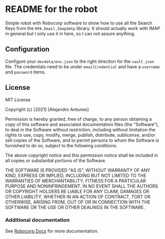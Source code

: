# README for the robot

Simple robot with Robocorp software to show how to use all the Search Keys from the `RPA.Email.ImapSmtp` library. It should actually work with IMAP in general but I only use it in here, so I can not assure anything.


## Configuration

Configure your `devdata/env.json` to the right direction for the `vault.json` file. The credentials need to be under `emailCredential` and have a `username` and `password` items.

## License

MIT License

Copyright (c) [2021] [Alejandro Antunes]

Permission is hereby granted, free of charge, to any person obtaining a copy of this software and associated documentation files (the "Software"), to deal in the Software without restriction, including without limitation the rights to use, copy, modify, merge, publish, distribute, sublicense, and/or sell copies of the Software, and to permit persons to whom the Software is furnished to do so, subject to the following conditions:

The above copyright notice and this permission notice shall be included in all copies or substantial portions of the Software.

THE SOFTWARE IS PROVIDED "AS IS", WITHOUT WARRANTY OF ANY KIND, EXPRESS OR IMPLIED, INCLUDING BUT NOT LIMITED TO THE WARRANTIES OF MERCHANTABILITY, FITNESS FOR A PARTICULAR PURPOSE AND NONINFRINGEMENT. IN NO EVENT SHALL THE AUTHORS OR COPYRIGHT HOLDERS BE LIABLE FOR ANY CLAIM, DAMAGES OR OTHER LIABILITY, WHETHER IN AN ACTION OF CONTRACT, TORT OR OTHERWISE, ARISING FROM, OUT OF OR IN CONNECTION WITH THE SOFTWARE OR THE USE OR OTHER DEALINGS IN THE SOFTWARE.

### Additional documentation
See [Robocorp Docs](https://robocorp.com/docs/) for more documentation.
